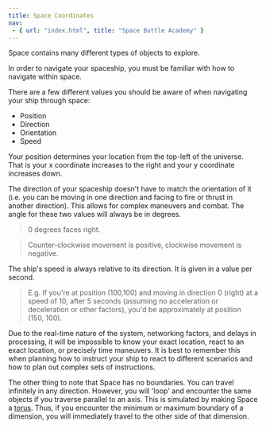```yaml
---
title: Space Coordinates
nav:
 - { url: "index.html", title: "Space Battle Academy" }
---
```


Space contains many different types of objects to explore.

In order to navigate your spaceship, you must be familiar with how to navigate within space.

There are a few different values you should be aware of when navigating your ship through space:

 - Position
 - Direction
 - Orientation
 - Speed

Your position determines your location from the top-left of the universe.  That is your x coordinate increases to the right and your y coordinate increases down.

The direction of your spaceship doesn't have to match the orientation of it (i.e. you can be moving in one direction and facing to fire or thrust in another direction).  This allows for complex maneuvers and combat.  The angle for these two values will always be in degrees.  

> 0 degrees faces right.  

> Counter-clockwise movement is positive, clockwise movement is negative.

The ship's speed is always relative to its direction.  It is given in a value per second.  

> E.g.  If you're at position (100,100) and moving in direction 0 (right) at a speed of 10, after 5 seconds (assuming no acceleration or deceleration or other factors), you'd be approximately at position (150, 100).
	
Due to the real-time nature of the system, networking factors, and delays in processing, it will be impossible to know your exact location, react to an exact location, or precisely time maneuvers.  It is best to remember this when planning how to instruct your ship to react to different scenarios and how to plan out complex sets of instructions.

The other thing to note that Space has no boundaries.  You can travel infinitely in any direction.  However,  you will 'loop' and encounter the same objects if you traverse parallel to an axis.   This is simulated by making Space a [torus](https://en.wikipedia.org/wiki/Torus).  Thus, if you encounter the minimum or maximum boundary of a dimension, you will immediately travel to the other side of that dimension.
